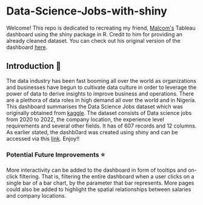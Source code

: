 # Data-Science-Jobs-with-shiny

Welcome! This repo is dedicated to recreating my friend, [Malcom's](https://github.com/Ebuka456) Tableau dashboard using the shiny package in R. Credit to him for providing an already cleaned dataset. You can check out his original version of the dashboard [here](https://public.tableau.com/app/profile/okonkwo.malcom.chukwuebuka/viz/DataScienceJobs_16629787997780/Dashboard1).

## Introduction :wave:

The data industry has been fast booming all over the world as organizations and businesses have begun to cultivate data culture in order to leverage the power of data to derive insights to improve business and operations. There are a plethora of data roles in high demand all over the world and in Nigeria. This dashboard summarises the Data Science Jobs dataset which was originally obtained from [kaggle](https://www.kaggle.com/datasets/ruchi798/data-science-job-salaries?select=ds_salaries.csv). The dataset consists of Data science jobs from 2020 to 2022, the company location, the experience level requirements and several other fields. It has of 607 records and 12 columns. As earlier stated, the dashb0ard was created using shiny and can be accessed via this [link](...). Enjoy!!

### Potential Future Improvements :star:
More interactivity can be added to the dashboard in form of tooltips and on-click filtering. That is, filtering the entire dashboard when a user clicks on a single bar of a bar chart, by the parameter that bar represents.
More pages could also be added to highlight the spatial relationships between salaries and company locations.
